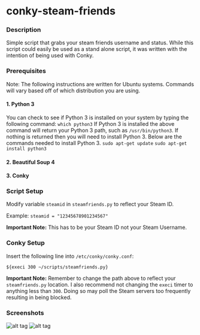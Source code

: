 # conky-steam-friends

### Description
Simple script that grabs your steam friends username and status.  While this script could easily be used as a stand alone script, it was written with the intention of being used with Conky.


### Prerequisites
Note: The following instructions are written for Ubuntu systems.  Commands will vary based off of which distribution you are using.

#### 1. Python 3
You can check to see if Python 3 is installed on your system by typing the following command:
`which python3`
If Python 3 is installed the above command will return your Python 3 path, such as `/usr/bin/python3`.
If nothing is returned then you will need to install Python 3.  Below are the commands needed to install Python 3.
`sudo apt-get update`
`sudo apt-get install python3`

#### 2. Beautiful Soup 4


#### 3. Conky

### Script Setup
Modify variable `steamid` in `steamfriends.py` to reflect your Steam ID.  

Example: `steamid = "12345678901234567"`
    
<b>Important Note:</b> This has to be your Steam ID not your Steam Username.

### Conky Setup
Insert the following line into `/etc/conky/conky.conf`:

    ${execi 300 ~/scripts/steamfriends.py}
    
<b>Important Note:</b> Remember to change the path above to reflect your `steamfriends.py` location.  I also recommend not changing the `execi` timer to anything less than `300`. Doing so may poll the Steam servers too frequently resulting in being blocked.

### Screenshots
![alt tag](http://i.imgur.com/jujbg8x.png)
![alt tag](http://i.imgur.com/7sjASzK.png)
